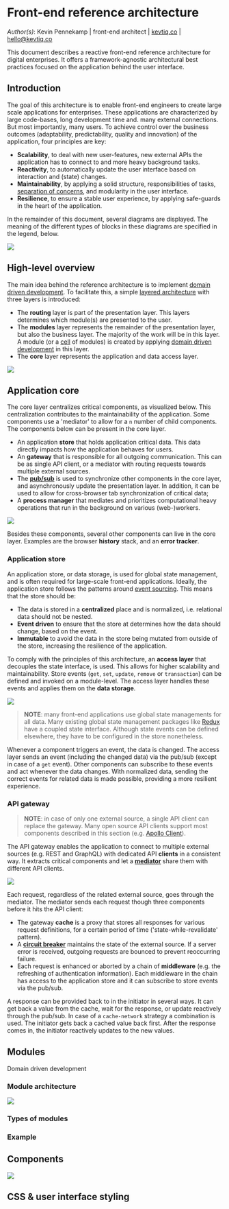 # Front-end reference architecture

*Author(s)*: Kevin Pennekamp | front-end architect | [kevtiq.co](https://kevtiq.co) | <hello@kevtiq.co>

This document describes a reactive front-end reference architecture for digital enterprises. It offers a framework-agnostic architectural best practices focused on the application behind the user interface.

## Introduction
The goal of this architecture is to enable front-end engineers to create large scale applications for enterprises. These applications are characterized by large code-bases, long development time and. many external connections. But most importantly, many users. To achieve control over the business outcomes (adaptability, predictability, quality and innovation) of the application, four principles are key:

- **Scalability**, to deal with new user-features, new external APIs the application has to connect to and more heavy background tasks.
- **Reactivity**, to automatically update the user interface based on interaction and (state) changes.
- **Maintainability**, by applying  a solid structure, responsibilities of tasks, [separation of concerns](https://en.wikipedia.org/wiki/Separation_of_concerns), and modularity in the user interface.
- **Resilience**, to ensure a stable user experience, by applying safe-guards in the heart of the application. 

In the remainder of this document, several diagrams are displayed. The meaning of the different types of blocks in these diagrams are specified in the legend, below.

![](images/architecture-legend.png)

## High-level overview
The main idea behind the reference architecture is to implement [domain driven development](https://martinfowler.com/bliki/BoundedContext.html). To facilitate this, a simple [layered architecture](https://en.wikipedia.org/wiki/Multitier_architecture) with three layers is introduced:

- The **routing** layer is part of the presentation layer. This layers determines which module(s) are presented to the user.
- The **modules** layer represents the remainder of the presentation layer, but also the business layer. The majority of the work will be in this layer. A module (or a [cell](https://github.com/wso2/reference-architecture/blob/master/reference-architecture-cell-based.md) of modules) is created by applying [domain driven development](https://martinfowler.com/bliki/BoundedContext.html) in this layer.
- The **core** layer represents the application and data access layer.

![](images/architecture-high-level.png)

## Application core
The core layer centralizes critical components, as visualized below. This centralization contributes to the maintainability of the application. Some components use a 'mediator' to allow for a `n` number of child components. The components below can be present in the core layer.

- An application **store** that holds application critical data. This data directly impacts how the application behaves for users.
- An **gateway** that is responsible for all outgoing communication. This can be as single API client, or a mediator with routing requests towards multiple external sources.
- The **[pub/sub](https://en.wikipedia.org/wiki/Publish%E2%80%93subscribe_pattern)** is used to synchronize other components in the core layer, and asynchronously update the presentation layer. In addition, it can be used to allow for cross-browser tab synchronization of critical data; 
- A **process manager** that mediates and prioritizes computational heavy operations that run in the background on various (web-)workers.

![](images/architecture-core.png)

Besides these components, several other components can live in the core layer. Examples are the browser **history** stack, and an **error tracker**.

### Application store
An application store, or data storage, is used for global state management, and is often required for large-scale front-end applications. Ideally, the application store follows the patterns around [event sourcing](https://martinfowler.com/eaaDev/EventSourcing.html). This means that the store should be: 

- The data is stored in a **centralized** place and is normalized, i.e. relational data should not be nested.
- **Event driven** to ensure that the store at determines how the data should change, based on the event.
- **Immutable** to avoid the data in the store being mutated from outside of the store, increasing the resilience of the application.

To comply with the principles of this architecture, an **access layer** that decouples the state interface, is used. This allows for higher scalability and maintainability. Store events (`get`, `set`, `update`, `remove` or `transaction`) can be defined and invoked on a module-level. The access layer handles these events and applies them on the **data storage**.

![](images/architecture-core-store.png)

> **NOTE**: many front-end applications use global state managements for all data. Many existing global state management packages like [Redux](https://redux.js.org/style-guide/style-guide) have a coupled state interface. Although state events can be defined elsewhere, they have to be configured in the store nonetheless.

Whenever a component triggers an event, the data is changed. The access layer sends an event (including the changed data) via the pub/sub (except in case of a `get` event). Other components can subscribe to these events and act whenever the data changes. With normalized data, sending the correct events for related data is made possible, providing a more resilient experience.

### API gateway

> **NOTE**: in case of only one external source, a single API client can replace the gateway. Many open source API clients support most components described in this section (e.g. [Apollo Client](https://www.apollographql.com/client/)).

The API gateway enables the application to connect to multiple external sources (e.g. REST and GraphQL) with dedicated API **clients** in a consistent way. It extracts critical components and let a [**mediator**](https://en.wikipedia.org/wiki/Mediator_pattern) share them with different API clients.  

![](images/architecture-core-gateway.png)

Each request, regardless of the related external source, goes through the mediator. The mediator sends each request though three components before it hits the API client:

- The gateway **cache** is a proxy that stores all responses for various request definitions, for a certain period of time ('state-while-revalidate' pattern).
- A [**circuit breaker**](https://en.wikipedia.org/wiki/Circuit_breaker_design_pattern) maintains the state of the external source. If a server error is received, outgoing requests are bounced to prevent reoccurring failure.
- Each request is enhanced or aborted by a chain of **middleware** (e.g. the refreshing of authentication information). Each middleware in the chain has access to the application store and it can subscribe to store events via the pub/sub.

A response can be provided back to in the initiator in several ways. It can get back a value from the cache, wait for the response, or update reactively through the pub/sub. In case of a `cache-network` strategy a combination is used. The initiator gets back a cached value back first. After the response comes in, the initiator reactively updates to the new values.

## Modules

Domain driven development

### Module architecture

![](images/architecture-module.png)

### Types of modules

### Example

## Components

![](images/architecture-component.png)

## CSS & user interface styling

